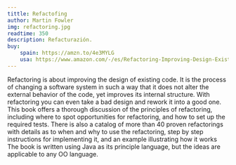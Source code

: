 ```yaml
---
tittle: Refactofing
author: Martin Fowler
img: refactoring.jpg
readtime: 350
description: Refacturazión.
buy:
    spain: https://amzn.to/4e3MYLG
    usa: https://www.amazon.com/-/es/Refactoring-Improving-Design-Existing-Code/dp/0201485672
---
```


Refactoring is about improving the design of existing code. It is the process of changing a software system in such a way that it does not alter the external behavior of the code, yet improves its internal structure. With refactoring you can even take a bad design and rework it into a good one. This book offers a thorough discussion of the principles of refactoring, including where to spot opportunities for refactoring, and how to set up the required tests. There is also a catalog of more than 40 proven refactorings with details as to when and why to use the refactoring, step by step instructions for implementing it, and an example illustrating how it works The book is written using Java as its principle language, but the ideas are applicable to any OO language.